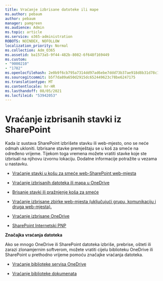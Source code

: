 ```yaml
---
title: Vraćanje izbrisane datoteke ili mape
ms.author: pebaum
author: pebaum
manager: pamgreen
ms.audience: Admin
ms.topic: article
ms.service: o365-administration
ROBOTS: NOINDEX, NOFOLLOW
localization_priority: Normal
ms.collection: Adm_O365
ms.assetid: ba1573a5-9f44-482b-8082-6f648f169449
ms.custom:
- "9000210"
- "1782"
ms.openlocfilehash: 2e0b9f6cb795a7314dd97ad6ebe7ddd73b37ae918d8b31d78c150945c8a9dfd1
ms.sourcegitcommit: b5f7da89a650d2915dc652449623c78be6247175
ms.translationtype: MT
ms.contentlocale: hr-HR
ms.lasthandoff: 08/05/2021
ms.locfileid: "53942053"
---
```

# <a name="restore-deleted-items-from-sharepoint"></a>Vraćanje izbrisanih stavki iz SharePoint

Kada iz sustava SharePoint izbrišete stavku ili web-mjesto, ono se neće odmah ukloniti. Izbrisane stavke premještaju se u koš za smeće na određeno vrijeme. Tijekom toga vremena možete vratiti stavke koje ste izbrisali na njihovu izvornu lokaciju. Dodatne informacije potražite u vezama u nastavku.

- [Vraćanje stavki u košu za smeće web-SharePoint web-mjesta](https://support.microsoft.com/office/restore-items-in-the-recycle-bin-that-were-deleted-from-sharepoint-or-teams-6df466b6-55f2-4898-8d6e-c0dff851a0be)

- [Vraćanje izbrisanih datoteka ili mapa u OneDrive](https://support.office.com/article/Restore-deleted-files-or-folders-in-OneDrive-949ada80-0026-4db3-a953-c99083e6a84f)

- [Brisanje stavki ili pražnjenje koša za smeće](https://support.office.com/article/delete-items-or-empty-the-recycle-bin-of-a-sharepoint-site-2e713599-d13e-40d6-96dc-66f0a366f74e#ID0EAADAAA=Online)

- [Vraćanje izbrisane zbirke web-mjesta (uključujući grupu, komunikaciju i druga web-mjesta).](https://docs.microsoft.com/sharepoint/restore-deleted-site-collection )

- [Vraćanje izbrisane OneDrive](https://docs.microsoft.com/onedrive/restore-deleted-onedrive)

- [SharePoint Internetski PNP](https://docs.microsoft.com/powershell/sharepoint/sharepoint-pnp/sharepoint-pnp-cmdlets?view=sharepoint-ps)

**Značajka vraćanja datoteka**

Ako se mnogo OneDrive ili SharePoint datoteka izbriše, prebrise, ošteti ili zarazi zlonamjernim softverom, možete vratiti cijelu biblioteku OneDrive ili SharePoint u prethodno vrijeme pomoću značajke vraćanja datoteka.

- [Vraćanje biblioteke servisa OneDrive](https://support.office.com/article/restore-your-onedrive-fa231298-759d-41cf-bcd0-25ac53eb8a150)

- [Vraćanje biblioteke dokumenata](https://support.office.com/article/restore-a-document-library-317791c3-8bd0-4dfd-8254-3ca90883d39a)
